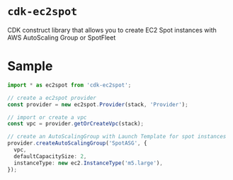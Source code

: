 # `cdk-ec2spot`

CDK construct library that allows you to create EC2 Spot instances with AWS AutoScaling Group or SpotFleet

# Sample

```ts
import * as ec2spot from 'cdk-ec2spot';

// create a ec2spot provider
const provider = new ec2spot.Provider(stack, 'Provider');

// import or create a vpc
const vpc = provider.getOrCreateVpc(stack);

// create an AutoScalingGroup with Launch Template for spot instances
provider.createAutoScalingGroup('SpotASG', {
  vpc,
  defaultCapacitySize: 2,
  instanceType: new ec2.InstanceType('m5.large'),
});
```
